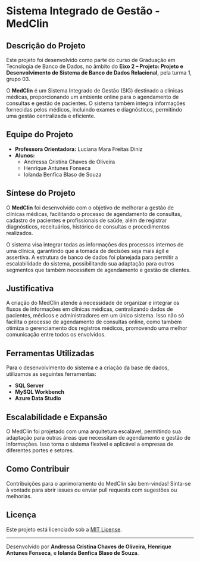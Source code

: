 # Sistema Integrado de Gestão - MedClin

## Descrição do Projeto

Este projeto foi desenvolvido como parte do curso de Graduação em Tecnologia de Banco de Dados, no âmbito do **Eixo 2 – Projeto: Projeto e Desenvolvimento de Sistema de Banco de Dados Relacional**, pela turma 1, grupo 03.

O **MedClin** é um Sistema Integrado de Gestão (SIG) destinado a clínicas médicas, proporcionando um ambiente online para o agendamento de consultas e gestão de pacientes. O sistema também integra informações fornecidas pelos médicos, incluindo exames e diagnósticos, permitindo uma gestão centralizada e eficiente.

## Equipe do Projeto

- **Professora Orientadora:** Luciana Mara Freitas Diniz
- **Alunos:**
  - Andressa Cristina Chaves de Oliveira
  - Henrique Antunes Fonseca
  - Iolanda Benfica Blaso de Souza

## Síntese do Projeto

O **MedClin** foi desenvolvido com o objetivo de melhorar a gestão de clínicas médicas, facilitando o processo de agendamento de consultas, cadastro de pacientes e profissionais de saúde, além de registrar diagnósticos, receituários, histórico de consultas e procedimentos realizados.

O sistema visa integrar todas as informações dos processos internos de uma clínica, garantindo que a tomada de decisões seja mais ágil e assertiva. A estrutura de banco de dados foi planejada para permitir a escalabilidade do sistema, possibilitando sua adaptação para outros segmentos que também necessitem de agendamento e gestão de clientes.

## Justificativa

A criação do MedClin atende à necessidade de organizar e integrar os fluxos de informações em clínicas médicas, centralizando dados de pacientes, médicos e administradores em um único sistema. Isso não só facilita o processo de agendamento de consultas online, como também otimiza o gerenciamento dos registros médicos, promovendo uma melhor comunicação entre todos os envolvidos.

## Ferramentas Utilizadas

Para o desenvolvimento do sistema e a criação da base de dados, utilizamos as seguintes ferramentas:

- **SQL Server**
- **MySQL Workbench**
- **Azure Data Studio**

## Escalabilidade e Expansão

O MedClin foi projetado com uma arquitetura escalável, permitindo sua adaptação para outras áreas que necessitam de agendamento e gestão de informações. Isso torna o sistema flexível e aplicável a empresas de diferentes portes e setores.

## Como Contribuir

Contribuições para o aprimoramento do MedClin são bem-vindas! Sinta-se à vontade para abrir issues ou enviar pull requests com sugestões ou melhorias.

## Licença

Este projeto está licenciado sob a [MIT License](LICENSE).

---

Desenvolvido por **Andressa Cristina Chaves de Oliveira**, **Henrique Antunes Fonseca**, e **Iolanda Benfica Blaso de Souza**.
